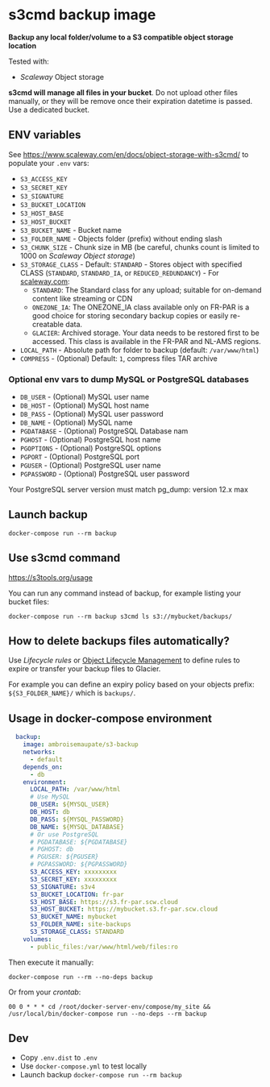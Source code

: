 # s3cmd backup image
**Backup any local folder/volume to a S3 compatible object storage location**

Tested with:

- *Scaleway* Object storage
    
**s3cmd will manage all files in your bucket**. Do not upload other files manually, or they
will be remove once their expiration datetime is passed. Use a dedicated bucket.

## ENV variables

See https://www.scaleway.com/en/docs/object-storage-with-s3cmd/ to populate your `.env` vars:

* `S3_ACCESS_KEY`
* `S3_SECRET_KEY`
* `S3_SIGNATURE`
* `S3_BUCKET_LOCATION`
* `S3_HOST_BASE`
* `S3_HOST_BUCKET`
* `S3_BUCKET_NAME` - Bucket name
* `S3_FOLDER_NAME` - Objects folder (prefix) without ending slash
* `S3_CHUNK_SIZE` - Chunk size in MB (be careful, chunks count is limited to 1000 on *Scaleway Object storage*)
* `S3_STORAGE_CLASS` - Default: `STANDARD` - Stores object with specified CLASS (`STANDARD`, `STANDARD_IA`, or `REDUCED_REDUNDANCY`) - For [scaleway.com](https://www.scaleway.com/en/docs/storage/object/quickstart/?_ga=2.254615240.1932398353.1675415614-917218686.1666605139#how-to-upload-files-into-a-bucket): 
  * `STANDARD`: The Standard class for any upload; suitable for on-demand content like streaming or CDN
  * `ONEZONE_IA`: The ONEZONE_IA class available only on FR-PAR is a good choice for storing secondary backup copies or easily re-creatable data.
  * `GLACIER`: Archived storage. Your data needs to be restored first to be accessed. This class is available in the FR-PAR and NL-AMS regions.
* `LOCAL_PATH` - Absolute path for folder to backup (default: `/var/www/html`)
* `COMPRESS` - (Optional) Default: `1`, compress files TAR archive
  
### Optional env vars to dump MySQL or PostgreSQL databases

* `DB_USER` - (Optional) MySQL user name
* `DB_HOST` - (Optional) MySQL host name
* `DB_PASS` - (Optional) MySQL user password
* `DB_NAME` - (Optional) MySQL name
* `PGDATABASE` - (Optional) PostgreSQL Database nam
* `PGHOST` - (Optional) PostgreSQL host name
* `PGOPTIONS` - (Optional) PostgreSQL options
* `PGPORT` - (Optional) PostgreSQL port
* `PGUSER` - (Optional) PostgreSQL user name
* `PGPASSWORD` - (Optional) PostgreSQL user password

Your PostgreSQL server version must match pg_dump: version 12.x max

## Launch backup

```shell
docker-compose run --rm backup
```

## Use s3cmd command

https://s3tools.org/usage

You can run any command instead of backup, for example listing your bucket files:

```shell
docker-compose run --rm backup s3cmd ls s3://mybucket/backups/
```

## How to delete backups files automatically?

Use *Lifecycle rules* or [Object Lifecycle Management](https://docs.aws.amazon.com/AmazonS3/latest/dev/object-lifecycle-mgmt.html) to define rules to expire or transfer your backup files to Glacier.

For example you can define an expiry policy based on your objects prefix: `${S3_FOLDER_NAME}/` which is `backups/`.

## Usage in docker-compose environment

```yaml
  backup:
    image: ambroisemaupate/s3-backup
    networks:
      - default
    depends_on:
      - db
    environment:
      LOCAL_PATH: /var/www/html
      # Use MySQL
      DB_USER: ${MYSQL_USER}
      DB_HOST: db
      DB_PASS: ${MYSQL_PASSWORD}
      DB_NAME: ${MYSQL_DATABASE}
      # Or use PostgreSQL
      # PGDATABASE: ${PGDATABASE}
      # PGHOST: db
      # PGUSER: ${PGUSER}
      # PGPASSWORD: ${PGPASSWORD}
      S3_ACCESS_KEY: xxxxxxxxx
      S3_SECRET_KEY: xxxxxxxxx
      S3_SIGNATURE: s3v4
      S3_BUCKET_LOCATION: fr-par
      S3_HOST_BASE: https://s3.fr-par.scw.cloud
      S3_HOST_BUCKET: https://mybucket.s3.fr-par.scw.cloud
      S3_BUCKET_NAME: mybucket
      S3_FOLDER_NAME: site-backups
      S3_STORAGE_CLASS: STANDARD
    volumes:
      - public_files:/var/www/html/web/files:ro
```

Then execute it manually:

```shell
docker-compose run --rm --no-deps backup
```
Or from your *crontab*:
```
00 0 * * * cd /root/docker-server-env/compose/my_site && /usr/local/bin/docker-compose run --no-deps --rm backup
```

## Dev

- Copy `.env.dist` to `.env`
- Use `docker-compose.yml` to test locally
- Launch backup `docker-compose run --rm backup`
